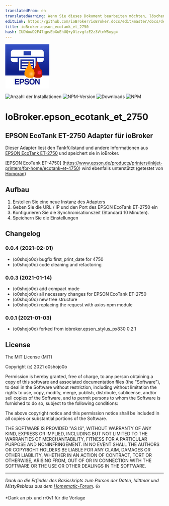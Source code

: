```yaml
---
translatedFrom: en
translatedWarning: Wenn Sie dieses Dokument bearbeiten möchten, löschen Sie bitte das Feld "translationsFrom". Andernfalls wird dieses Dokument automatisch erneut übersetzt
editLink: https://github.com/ioBroker/ioBroker.docs/edit/master/docs/de/adapterref/iobroker.epson_ecotank_et_2750/README.md
title: ioBroker.epson_ecotank_et_2750
hash: IUDWowD2F47qpsEbXuEhUQ+yOlzvgfzE2z3VtnW5xyg=
---
```

![Logo](../../../en/adapterref/iobroker.epson_ecotank_et_2750/admin/epson_ecotank_et_2750.png)

![Anzahl der Installationen](https://iobroker.live/badges/epson_ecotank_et_2750-stable.svg?dummy=unused)
![NPM-Version](https://img.shields.io/npm/v/iobroker.epson_ecotank_et_2750.svg?dummy=unused)
![Downloads](https://img.shields.io/npm/dm/iobroker.epson_ecotank_et_2750.svg?dummy=unused)
![NPM](https://nodei.co/npm/iobroker.epson_ecotank_et_2750.png?downloads=true)

# IoBroker.epson_ecotank_et_2750
## EPSON EcoTank ET-2750 Adapter für ioBroker
Dieser Adapter liest den Tankfüllstand und andere Informationen aus [EPSON EcoTank ET-2750](https://www.epson.de/products/printers/inkjet-printers/for-home/ecotank-et-2750) und speichert sie in ioBroker.

[EPSON EcoTank ET-4750] (https://www.epson.de/products/printers/inkjet-printers/for-home/ecotank-et-4750) wird ebenfalls unterstützt (getestet von [Homoran](https://forum.iobroker.net/user/homoran))

## Aufbau
1. Erstellen Sie eine neue Instanz des Adapters
2. Geben Sie die URL / IP und den Port des EPSON EcoTank ET-2750 ein
3. Konfigurieren Sie die Synchronisationszeit (Standard 10 Minuten).
4. Speichern Sie die Einstellungen

## Changelog
<!--
 https://github.com/AlCalzone/release-script#usage
    npm run release minor -- --all 0.9.8 -> 0.10.0
    npm run release patch -- --all 0.9.8 -> 0.9.9
    npm run release prerelease beta -- --all v0.2.1 -> v0.2.2-beta.0  
	Placeholder for the next version (at the beginning of the line):
	### __WORK IN PROGRESS__
-->
### 0.0.4 (2021-02-01)
* (o0shojo0o) bugfix first_print_date for 4750
* (o0shojo0o) code cleaning and refactoring

### 0.0.3 (2021-01-14)
* (o0shojo0o) add compact mode
* (o0shojo0o) all necessary changes for EPSON EcoTank ET-2750
* (o0shojo0o) new tree structure
* (o0shojo0o) replacing the request with axios npm module

### 0.0.1 (2021-01-03)
* (o0shojo0o) forked from iobroker.epson_stylus_px830 0.2.1

## License

The MIT License (MIT)

Copyright (c) 2021 o0shojo0o

Permission is hereby granted, free of charge, to any person obtaining a copy
of this software and associated documentation files (the "Software"), to deal
in the Software without restriction, including without limitation the rights
to use, copy, modify, merge, publish, distribute, sublicense, and/or sell
copies of the Software, and to permit persons to whom the Software is
furnished to do so, subject to the following conditions:

The above copyright notice and this permission notice shall be included in all
copies or substantial portions of the Software.

THE SOFTWARE IS PROVIDED "AS IS", WITHOUT WARRANTY OF ANY KIND, EXPRESS OR
IMPLIED, INCLUDING BUT NOT LIMITED TO THE WARRANTIES OF MERCHANTABILITY,
FITNESS FOR A PARTICULAR PURPOSE AND NONINFRINGEMENT. IN NO EVENT SHALL THE
AUTHORS OR COPYRIGHT HOLDERS BE LIABLE FOR ANY CLAIM, DAMAGES OR OTHER
LIABILITY, WHETHER IN AN ACTION OF CONTRACT, TORT OR OTHERWISE, ARISING FROM,
OUT OF OR IN CONNECTION WITH THE SOFTWARE OR THE USE OR OTHER DEALINGS IN THE
SOFTWARE.

---
*Dank an die Erfinder des Basisskripts zum Parsen der Daten, Idittmar und MistyReblaus aus dem [Homematic-Forum](http://homematic-forum.de/forum/viewtopic.php?f=31&t=25140).* :+1: 

*Dank an pix und rr0v1 für die Vorlage